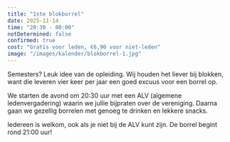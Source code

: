 ```yaml
---
title: "1ste blokborrel"
date: 2025-11-14
time: "20:30 - 00:00"
notDetermined: false
confirmed: true
cost: "Gratis voor leden, €6,90 voor niet-leden"
image: "/images/kalender/blokborrel-1.jpg"
---
```


Semesters? Leuk idee van de opleiding. Wij houden het liever bij blokken, want die leveren vier keer per jaar een goed excuus voor een borrel op.

We starten de avond om 20:30 uur met een ALV (algemene ledenvergadering) waarin we jullie bijpraten over de vereniging. Daarna gaan we gezellig borrelen met genoeg te drinken en lekkere snacks.

Iedereen is welkom, ook als je niet bij de ALV kunt zijn. De borrel begint rond 21:00 uur!
